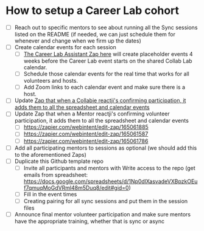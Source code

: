 # How to setup a Career Lab cohort

- [ ] Reach out to specific mentors to see about running all the Sync sessions listed on the README (if needed, we can just schedule them for whenever and change when we firm up the dates)
- [ ] Create calendar events for each session
    - [ ] [The Career Lab Assistant Zap here](https://zapier.com/editor/192533781/draft/192533782/setup) will create placeholder events 4 weeks before the Career Lab event starts on the shared Collab Lab calendar. 
    - [ ] Schedule those calendar events for the real time that works for all volunteers and hosts. 
    - [ ] Add Zoom links to each calendar event and make sure there is a host.
- [ ] Update [Zap that when a Collabie reactji's confirming participation, it adds them to all the spreadsheet and calendar events](https://zapier.com/editor/164630788/published/164630911) 
- [ ] Update Zap that when a Mentor reactji's confirming volunteer participation, it adds them to all the spreadsheet and calendar events 
  - [ ] https://zapier.com/webintent/edit-zap/165061885
  - [ ] https://zapier.com/webintent/edit-zap/165061587
  - [ ] https://zapier.com/webintent/edit-zap/165061786
- [ ] Add all participating mentors to sessions as optional (we should add this to the aforementioned Zaps)
- [ ] Duplicate this Github template repo
  - [ ] Invite all participants and mentors with Write access to the repo (get emails from spreadsheet: https://docs.google.com/spreadsheets/d/1Np0dlXasvadeVXBpzkOEuf7qmuqMoGdVRml48m5Duq8/edit#gid=0) 
  - [ ] Fill in the event times
  - [ ] Creating pairing for all sync sessions and put them in the session files
- [ ] Announce final mentor volunteer participation and make sure mentors have the appropriate training, whether that is sync or async 
